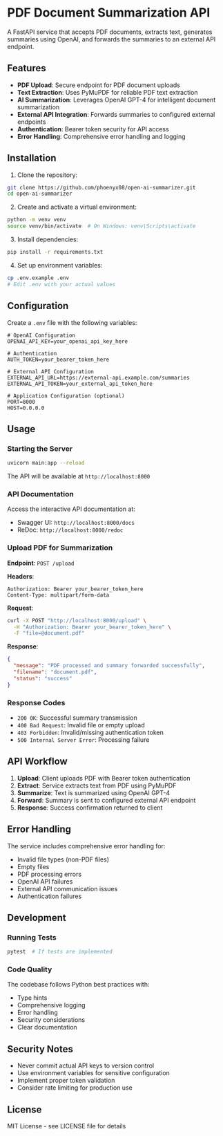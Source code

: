 # PDF Document Summarization API

A FastAPI service that accepts PDF documents, extracts text, generates summaries using OpenAI, and forwards the summaries to an external API endpoint.

## Features

- **PDF Upload**: Secure endpoint for PDF document uploads
- **Text Extraction**: Uses PyMuPDF for reliable PDF text extraction
- **AI Summarization**: Leverages OpenAI GPT-4 for intelligent document summarization
- **External API Integration**: Forwards summaries to configured external endpoints
- **Authentication**: Bearer token security for API access
- **Error Handling**: Comprehensive error handling and logging

## Installation

1. Clone the repository:
```bash
git clone https://github.com/phoenyx08/open-ai-summarizer.git
cd open-ai-summarizer
```

2. Create and activate a virtual environment:
```bash
python -m venv venv
source venv/bin/activate  # On Windows: venv\Scripts\activate
```

3. Install dependencies:
```bash
pip install -r requirements.txt
```

4. Set up environment variables:
```bash
cp .env.example .env
# Edit .env with your actual values
```

## Configuration

Create a `.env` file with the following variables:

```env
# OpenAI Configuration
OPENAI_API_KEY=your_openai_api_key_here

# Authentication
AUTH_TOKEN=your_bearer_token_here

# External API Configuration
EXTERNAL_API_URL=https://external-api.example.com/summaries
EXTERNAL_API_TOKEN=your_external_api_token_here

# Application Configuration (optional)
PORT=8000
HOST=0.0.0.0
```

## Usage

### Starting the Server

```bash
uvicorn main:app --reload
```

The API will be available at `http://localhost:8000`

### API Documentation

Access the interactive API documentation at:
- Swagger UI: `http://localhost:8000/docs`
- ReDoc: `http://localhost:8000/redoc`

### Upload PDF for Summarization

**Endpoint**: `POST /upload`

**Headers**:
```
Authorization: Bearer your_bearer_token_here
Content-Type: multipart/form-data
```

**Request**:
```bash
curl -X POST "http://localhost:8000/upload" \
  -H "Authorization: Bearer your_bearer_token_here" \
  -F "file=@document.pdf"
```

**Response**:
```json
{
  "message": "PDF processed and summary forwarded successfully",
  "filename": "document.pdf",
  "status": "success"
}
```

### Response Codes

- `200 OK`: Successful summary transmission
- `400 Bad Request`: Invalid file or empty upload
- `403 Forbidden`: Invalid/missing authentication token
- `500 Internal Server Error`: Processing failure

## API Workflow

1. **Upload**: Client uploads PDF with Bearer token authentication
2. **Extract**: Service extracts text from PDF using PyMuPDF
3. **Summarize**: Text is summarized using OpenAI GPT-4
4. **Forward**: Summary is sent to configured external API endpoint
5. **Response**: Success confirmation returned to client

## Error Handling

The service includes comprehensive error handling for:
- Invalid file types (non-PDF files)
- Empty files
- PDF processing errors
- OpenAI API failures
- External API communication issues
- Authentication failures

## Development

### Running Tests

```bash
pytest  # If tests are implemented
```

### Code Quality

The codebase follows Python best practices with:
- Type hints
- Comprehensive logging
- Error handling
- Security considerations
- Clear documentation

## Security Notes

- Never commit actual API keys to version control
- Use environment variables for sensitive configuration
- Implement proper token validation
- Consider rate limiting for production use

## License

MIT License - see LICENSE file for details
